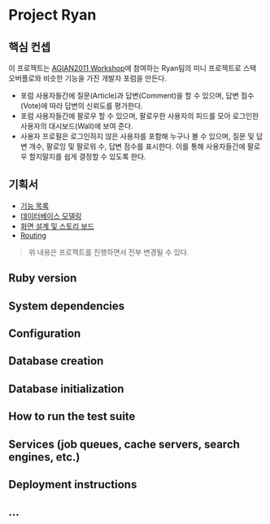 # Project Ryan

## 핵심 컨셉

이 프로젝트는 [AGIAN2011 Workshop](http://rorlab.org/schedules/1)에 참여하는 Ryan팀의 미니 프로젝트로 스택 오버플로와 비슷한 기능을 가진 개발자 포럼을 만든다.

-   포럼 사용자들간에 질문(Article)과 답변(Comment)을 할 수 있으며, 답변 점수(Vote)에 따라 답변의 신뢰도를 평가한다.
-   포럼 사용자들간에 팔로우 할 수 있으며, 팔로우한 사용자의 피드를 모아 로그인한 사용자의 대시보드(Wall)에 보여 준다.
-   사용자 프로필은 로그인하지 않은 사용자를 포함해 누구나 볼 수 있으며, 질문 및 답변 개수, 팔로잉 및 팔로워 수, 답변 점수를 표시한다. 이를 통해 사용자들간에 팔로우 할지말지를 쉽게 결정할 수 있도록 한다.

## 기획서

-   [기능 목록](_planning/README.md)
-   [데이터베이스 모델링](_planning/ERD.png)
-   [화면 설계 및 스토리 보드](https://goo.gl/K8sUc1)
-   [Routing](config/routes.rb)

> 위 내용은 프로젝트를 진행하면서 전부 변경될 수 있다.

## Ruby version

## System dependencies

## Configuration

## Database creation

## Database initialization

## How to run the test suite

## Services (job queues, cache servers, search engines, etc.)

## Deployment instructions

## ...